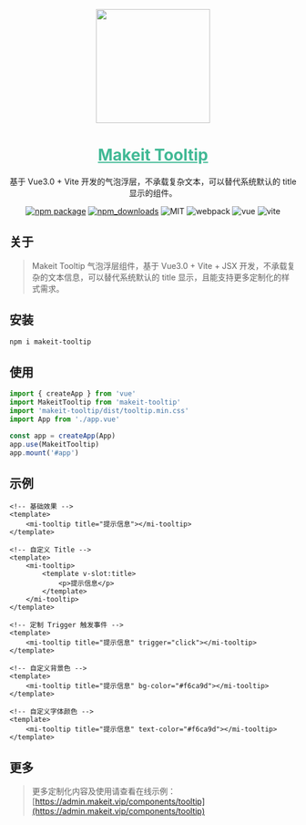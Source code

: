 <p align="center">
    <a href="https://admin.makeit.vip/">
        <img width="200" src="https://file.makeit.vip/MIIT/M00/00/00/ajRkHV_pUyOALE2LAAAtlj6Tt_s370.png">
    </a>
</p>

<h1 align="center" color="green">
    <a href="https://admin.makeit.vip/components/tooltip" target="_blank" style="color: #41b995">
        Makeit Tooltip
    </a>
</h1>

<div align="center">

基于 Vue3.0 + Vite 开发的气泡浮层，不承载复杂文本，可以替代系统默认的 title 显示的组件。

[![npm package](https://img.shields.io/npm/v/makeit-tooltip.svg?style=flat-square)](https://www.npmjs.org/package/makeit-tooltip)
[![npm_downloads](http://img.shields.io/npm/dm/makeit-tooltip.svg?style=flat-square)](http://www.npmtrends.com/makeit-tooltip)
![MIT](https://img.shields.io/badge/license-MIT-ff69b4.svg)
![webpack](https://img.shields.io/badge/webpack-5.3.2-orange.svg)
![vue](https://img.shields.io/badge/vue-3.0.4-green.svg)
![vite](https://img.shields.io/badge/vite-1.0.0-yellow.svg)
</div>

## 关于

> Makeit Tooltip 气泡浮层组件，基于 Vue3.0 + Vite + JSX 开发，不承载复杂的文本信息，可以替代系统默认的 title 显示，且能支持更多定制化的样式需求。

## 安装

```bash
npm i makeit-tooltip
```

## 使用
```ts
import { createApp } from 'vue'
import MakeitTooltip from 'makeit-tooltip'
import 'makeit-tooltip/dist/tooltip.min.css'
import App from './app.vue'

const app = createApp(App)
app.use(MakeitTooltip)
app.mount('#app')
```

## 示例
```vue
<!-- 基础效果 -->
<template>
    <mi-tooltip title="提示信息"></mi-tooltip>
</template>

<!-- 自定义 Title -->
<template>
    <mi-tooltip>
        <template v-slot:title>
            <p>提示信息</p>
        </template>
    </mi-tooltip>
</template>

<!-- 定制 Trigger 触发事件 -->
<template>
    <mi-tooltip title="提示信息" trigger="click"></mi-tooltip>
</template>

<!-- 自定义背景色 -->
<template>
    <mi-tooltip title="提示信息" bg-color="#f6ca9d"></mi-tooltip>
</template>

<!-- 自定义字体颜色 -->
<template>
    <mi-tooltip title="提示信息" text-color="#f6ca9d"></mi-tooltip>
</template>
```

## 更多
> 更多定制化内容及使用请查看在线示例：[https://admin.makeit.vip/components/tooltip](https://admin.makeit.vip/components/tooltip)